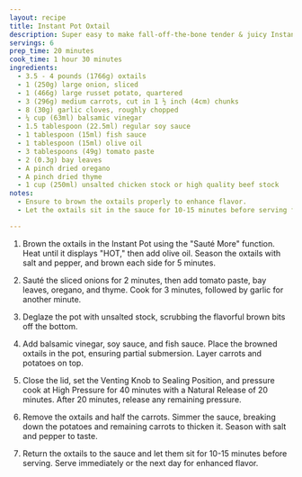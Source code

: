 ```yaml
---
layout: recipe
title: Instant Pot Oxtail
description: Super easy to make fall-off-the-bone tender & juicy Instant Pot Oxtail! Fall in love with the buttery rich beefy flavors paired with the satisfying gelatin-rich & tender pressure cooker oxtails. Comforting & delicious!
servings: 6
prep_time: 20 minutes
cook_time: 1 hour 30 minutes
ingredients:
  - 3.5 - 4 pounds (1766g) oxtails
  - 1 (250g) large onion, sliced
  - 1 (466g) large russet potato, quartered
  - 3 (296g) medium carrots, cut in 1 ½ inch (4cm) chunks
  - 8 (30g) garlic cloves, roughly chopped
  - ¼ cup (63ml) balsamic vinegar
  - 1.5 tablespoon (22.5ml) regular soy sauce
  - 1 tablespoon (15ml) fish sauce
  - 1 tablespoon (15ml) olive oil
  - 3 tablespoons (49g) tomato paste
  - 2 (0.3g) bay leaves
  - A pinch dried oregano
  - A pinch dried thyme
  - 1 cup (250ml) unsalted chicken stock or high quality beef stock
notes:
  - Ensure to brown the oxtails properly to enhance flavor.
  - Let the oxtails sit in the sauce for 10-15 minutes before serving for better flavor.

---
```


1. Brown the oxtails in the Instant Pot using the "Sauté More" function. Heat until it displays "HOT," then add olive oil. Season the oxtails with salt and pepper, and brown each side for 5 minutes.

2. Sauté the sliced onions for 2 minutes, then add tomato paste, bay leaves, oregano, and thyme. Cook for 3 minutes, followed by garlic for another minute.

3. Deglaze the pot with unsalted stock, scrubbing the flavorful brown bits off the bottom.

4. Add balsamic vinegar, soy sauce, and fish sauce. Place the browned oxtails in the pot, ensuring partial submersion. Layer carrots and potatoes on top.

5. Close the lid, set the Venting Knob to Sealing Position, and pressure cook at High Pressure for 40 minutes with a Natural Release of 20 minutes. After 20 minutes, release any remaining pressure.

6. Remove the oxtails and half the carrots. Simmer the sauce, breaking down the potatoes and remaining carrots to thicken it. Season with salt and pepper to taste.

7. Return the oxtails to the sauce and let them sit for 10-15 minutes before serving. Serve immediately or the next day for enhanced flavor.
